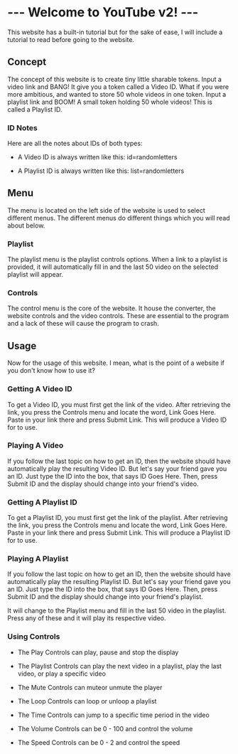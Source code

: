 # --- Welcome to YouTube v2! ---

This website has a built-in tutorial but for the sake of ease, I will include a tutorial to read before going to the website.

## Concept

The concept of this website is to create tiny little sharable tokens. Input a video link and BANG! It give you a token called a Video ID. What if you were more ambitious, and wanted to store 50 whole videos in one token. Input a playlist link and BOOM! A small token holding 50 whole videos! This is called a Playlist ID.

### ID Notes

Here are all the notes about IDs of both types:

* A Video ID is always written like this: id=randomletters

* A Playlist ID is always written like this: list=randomletters

## Menu

The menu is located on the left side of the website is used to select different menus. The different menus do different things which you will read about below.

### Playlist

The playlist menu is the playlist controls options. When a link to a playlist is provided, it will automatically fill in and the last 50 video on the selected playlist will appear.

### Controls

The control menu is the core of the website. It house the converter, the website controls and the video controls. These are essential to the program and a lack of these will cause the program to crash.

## Usage

Now for the usage of this website. I mean, what is the point of a website if you don't know how to use it?

### Getting A Video ID

To get a Video ID, you must first get the link of the video. After retrieving the link, you press the Controls menu and locate the word, Link Goes Here. Paste in your link there and press Submit Link. This will produce a Video ID for to use.

### Playing A Video

If you follow the last topic on how to get an ID, then the website should have automatically play the resulting Video ID. But let's say your friend gave you an ID. Just type the ID into the box, that says ID Goes Here. Then, press Submit ID and the display should change into your friend's video.

### Getting A Playlist ID

To get a Playlist ID, you must first get the link of the playlist. After retrieving the link, you press the Controls menu and locate the word, Link Goes Here. Paste in your link there and press Submit Link. This will produce a Playlist ID for to use.

### Playing A Playlist

If you follow the last topic on how to get an ID, then the website should have automatically play the resulting Playlist ID. But let's say your friend gave you an ID. Just type the ID into the box, that says ID Goes Here. Then, press Submit ID and the display should change into your friend's playlist.

It will change to the Playlist menu and fill in the last 50 video in the playlist. Press any of these and it will play its respective video.

### Using Controls

* The Play Controls can play, pause and stop the display

* The Playlist Controls can play the next video in a playlist, play the last video, or play a specific video

* The Mute Controls can muteor unmute the player

* The Loop Controls can loop or unloop a playlist

* The Time Controls can jump to a specific time period in the video

* The Volume Controls can be 0 - 100 and control the volume

* The Speed Controls can be 0 - 2 and control the speed
